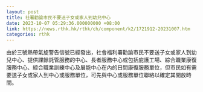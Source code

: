 ```yaml
---
layout: post
title: 社署勸諭市民不要送子女或家人到幼兒中心
date: 2023-10-07 05:29:36.000000000 +08:00
link: https://news.rthk.hk/rthk/ch/component/k2/1721912-20231007.htm
categories: rthk
---
```


由於三號熱帶氣旋警告信號已經發出，社會福利署勸諭市民不要送子女或家人到幼兒中心、提供課餘託管服務的中心、長者服務中心或包括庇護工場、綜合職業康復服務中心、綜合職業訓練中心及展能中心在內的日間康復服務單位，但市民如有需要送子女或家人到中心或服務單位，可先與中心或服務單位聯絡以確定其開放時間。
